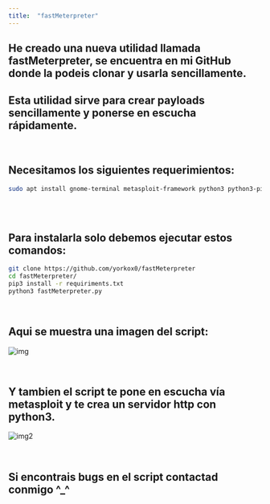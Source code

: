 ```yaml
---
title:  "fastMeterpreter"
---
```


## He creado una nueva utilidad llamada fastMeterpreter, se encuentra en mi GitHub donde la podeis clonar y usarla sencillamente.

## Esta utilidad sirve para crear payloads sencillamente y ponerse en escucha rápidamente.

<br>

## Necesitamos los siguientes requerimientos:
```bash
sudo apt install gnome-terminal metasploit-framework python3 python3-pip
```
<br>
<br>

## Para instalarla solo debemos ejecutar estos comandos:

```bash
git clone https://github.com/yorkox0/fastMeterpreter
cd fastMeterpreter/
pip3 install -r requiriments.txt
python3 fastMeterpreter.py
```
<br>

## Aqui se muestra una imagen del script:

![img](https://i.ibb.co/KscLNxn/file.png)

<br>

## Y tambien el script te pone en escucha vía metasploit y te crea un servidor http con python3.

![img2](https://i.ibb.co/3B36yxv/all.png)

<br>

## Si encontrais bugs en el script contactad conmigo ^_^
